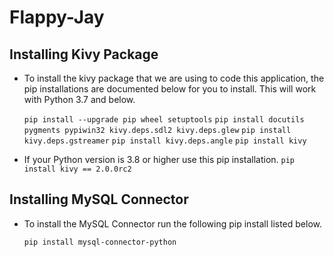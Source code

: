 # Flappy-Jay

## Installing Kivy Package
* To install the kivy package that we are using to code this application, the pip installations are documented below for you to install. This will work with Python 3.7 and below.

    `pip install --upgrade pip wheel setuptools`
    `pip install docutils pygments pypiwin32 kivy.deps.sdl2 kivy.deps.glew`
    `pip install kivy.deps.gstreamer`
    `pip install kivy.deps.angle`
    `pip install kivy`

* If your Python version is 3.8 or higher use this pip installation.
    `pip install kivy == 2.0.0rc2`

## Installing MySQL Connector
 * To install the MySQL Connector run the following pip install listed below.

    `pip install mysql-connector-python`
